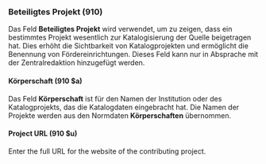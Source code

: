 ### Beteiligtes Projekt (910)

Das Feld **Beteiligtes Projekt** wird verwendet, um zu zeigen, dass ein bestimmtes Projekt wesentlich zur Katalogisierung der Quelle beigetragen hat. Dies erhöht die Sichtbarkeit von Katalogprojekten und ermöglicht die Benennung von Fördereinrichtungen. Dieses Feld kann nur in Absprache mit der Zentralredaktion hinzugefügt werden.

#### Körperschaft (910 $a)

Das Feld **Körperschaft** ist für den Namen der Institution oder des Katalogprojekts, das die Katalogdaten eingebracht hat. Die Namen der Projekte werden aus den Normdaten **Körperschaften** übernommen.

#### Project URL (910 $u)

Enter the full URL for the website of the contributing project.
